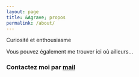 ```yaml
---
layout: page
title: &Agrave; propos
permalink: /about/
---
```


Curiosit&eacute; et enthousiasme

Vous pouvez &eacute;galement me trouver ici o&ugrave; ailleurs...

### Contactez moi par [mail](mailto:hello@dfreezed.me)
